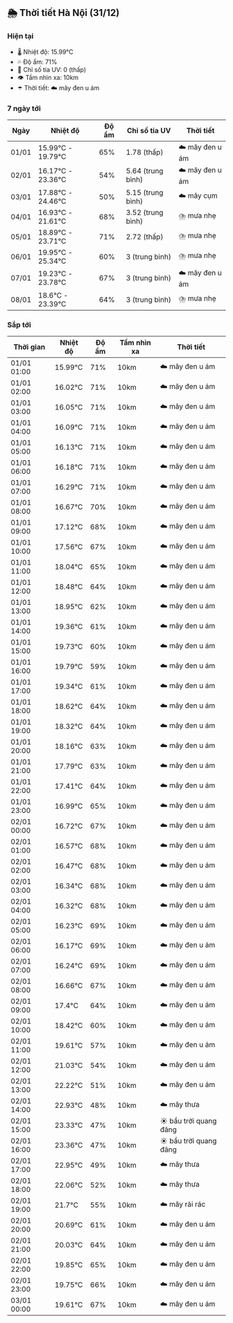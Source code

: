 ## 🌦️ Thời tiết Hà Nội (31/12)

### Hiện tại

- 🌡️ Nhiệt độ: 15.99℃
- 💦 Độ ẩm: 71%
- 🌟 Chỉ số tia UV: 0 (thấp)
- 👁️ Tầm nhìn xa: 10km
- ☂️ Thời tiết: ☁️ mây đen u ám

### 7 ngày tới

| Ngày | Nhiệt độ | Độ ẩm | Chỉ số tia UV | Thời tiết |
| --- | --- | --- | --- | --- |
| 01/01 | 15.99℃ - 19.79℃ | 65% | 1.78 (thấp) | ☁️ mây đen u ám |
| 02/01 | 16.17℃ - 23.36℃ | 54% | 5.64 (trung bình) | ☁️ mây đen u ám |
| 03/01 | 17.88℃ - 24.46℃ | 50% | 5.15 (trung bình) | ☁️ mây cụm |
| 04/01 | 16.93℃ - 21.61℃ | 68% | 3.52 (trung bình) | ⛈️ mưa nhẹ |
| 05/01 | 18.89℃ - 23.71℃ | 71% | 2.72 (thấp) | ⛈️ mưa nhẹ |
| 06/01 | 19.95℃ - 25.34℃ | 60% | 3 (trung bình) | ⛈️ mưa nhẹ |
| 07/01 | 19.23℃ - 23.78℃ | 67% | 3 (trung bình) | ☁️ mây đen u ám |
| 08/01 | 18.6℃ - 23.39℃ | 64% | 3 (trung bình) | ⛈️ mưa nhẹ |

### Sắp tới

| Thời gian | Nhiệt độ | Độ ẩm | Tầm nhìn xa | Thời tiết |
| --- | --- | --- | --- | --- |
| 01/01 01:00 | 15.99℃ | 71% | 10km | ☁️ mây đen u ám |
| 01/01 02:00 | 16.02℃ | 71% | 10km | ☁️ mây đen u ám |
| 01/01 03:00 | 16.05℃ | 71% | 10km | ☁️ mây đen u ám |
| 01/01 04:00 | 16.09℃ | 71% | 10km | ☁️ mây đen u ám |
| 01/01 05:00 | 16.13℃ | 71% | 10km | ☁️ mây đen u ám |
| 01/01 06:00 | 16.18℃ | 71% | 10km | ☁️ mây đen u ám |
| 01/01 07:00 | 16.29℃ | 71% | 10km | ☁️ mây đen u ám |
| 01/01 08:00 | 16.67℃ | 70% | 10km | ☁️ mây đen u ám |
| 01/01 09:00 | 17.12℃ | 68% | 10km | ☁️ mây đen u ám |
| 01/01 10:00 | 17.56℃ | 67% | 10km | ☁️ mây đen u ám |
| 01/01 11:00 | 18.04℃ | 65% | 10km | ☁️ mây đen u ám |
| 01/01 12:00 | 18.48℃ | 64% | 10km | ☁️ mây đen u ám |
| 01/01 13:00 | 18.95℃ | 62% | 10km | ☁️ mây đen u ám |
| 01/01 14:00 | 19.36℃ | 61% | 10km | ☁️ mây đen u ám |
| 01/01 15:00 | 19.73℃ | 60% | 10km | ☁️ mây đen u ám |
| 01/01 16:00 | 19.79℃ | 59% | 10km | ☁️ mây đen u ám |
| 01/01 17:00 | 19.34℃ | 61% | 10km | ☁️ mây đen u ám |
| 01/01 18:00 | 18.62℃ | 64% | 10km | ☁️ mây đen u ám |
| 01/01 19:00 | 18.32℃ | 64% | 10km | ☁️ mây đen u ám |
| 01/01 20:00 | 18.16℃ | 63% | 10km | ☁️ mây đen u ám |
| 01/01 21:00 | 17.79℃ | 63% | 10km | ☁️ mây đen u ám |
| 01/01 22:00 | 17.41℃ | 64% | 10km | ☁️ mây đen u ám |
| 01/01 23:00 | 16.99℃ | 65% | 10km | ☁️ mây đen u ám |
| 02/01 00:00 | 16.72℃ | 67% | 10km | ☁️ mây đen u ám |
| 02/01 01:00 | 16.57℃ | 68% | 10km | ☁️ mây đen u ám |
| 02/01 02:00 | 16.47℃ | 68% | 10km | ☁️ mây đen u ám |
| 02/01 03:00 | 16.34℃ | 68% | 10km | ☁️ mây đen u ám |
| 02/01 04:00 | 16.32℃ | 68% | 10km | ☁️ mây đen u ám |
| 02/01 05:00 | 16.23℃ | 69% | 10km | ☁️ mây đen u ám |
| 02/01 06:00 | 16.17℃ | 69% | 10km | ☁️ mây đen u ám |
| 02/01 07:00 | 16.24℃ | 69% | 10km | ☁️ mây đen u ám |
| 02/01 08:00 | 16.66℃ | 67% | 10km | ☁️ mây đen u ám |
| 02/01 09:00 | 17.4℃ | 64% | 10km | ☁️ mây đen u ám |
| 02/01 10:00 | 18.42℃ | 60% | 10km | ☁️ mây đen u ám |
| 02/01 11:00 | 19.61℃ | 57% | 10km | ☁️ mây đen u ám |
| 02/01 12:00 | 21.03℃ | 54% | 10km | ☁️ mây đen u ám |
| 02/01 13:00 | 22.22℃ | 51% | 10km | ☁️ mây đen u ám |
| 02/01 14:00 | 22.93℃ | 48% | 10km | ☁️ mây thưa |
| 02/01 15:00 | 23.33℃ | 47% | 10km | ☀️ bầu trời quang đãng |
| 02/01 16:00 | 23.36℃ | 47% | 10km | ☀️ bầu trời quang đãng |
| 02/01 17:00 | 22.95℃ | 49% | 10km | ☁️ mây thưa |
| 02/01 18:00 | 22.06℃ | 52% | 10km | ☁️ mây thưa |
| 02/01 19:00 | 21.7℃ | 55% | 10km | ☁️ mây rải rác |
| 02/01 20:00 | 20.69℃ | 61% | 10km | ☁️ mây đen u ám |
| 02/01 21:00 | 20.03℃ | 64% | 10km | ☁️ mây đen u ám |
| 02/01 22:00 | 19.85℃ | 65% | 10km | ☁️ mây đen u ám |
| 02/01 23:00 | 19.75℃ | 66% | 10km | ☁️ mây đen u ám |
| 03/01 00:00 | 19.61℃ | 67% | 10km | ☁️ mây đen u ám |
